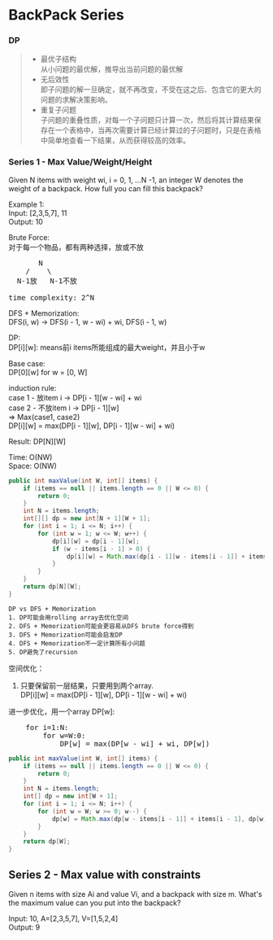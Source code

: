 # **BackPack Series**
### DP
>* 最优子结构  
   从小问题的最优解，推导出当前问题的最优解
>* 无后效性  
   即子问题的解一旦确定，就不再改变，不受在这之后、包含它的更大的问题的求解决策影响。
>* 重复子问题  
   子问题的重叠性质，对每一个子问题只计算一次，然后将其计算结果保存在一个表格中，当再次需要计算已经计算过的子问题时，只是在表格中简单地查看一下结果，从而获得较高的效率。

### Series 1 - Max Value/Weight/Height
Given N items with weight wi, i = 0, 1, ...N -1, an integer W denotes the weight of a backpack.
How full you can fill this backpack?  
 
Example 1:  
Input: [2,3,5,7], 11  
Output: 10  

Brute Force:   
对于每一个物品，都有两种选择，放或不放  
<pre>
       N  
    /    \  
  N-1放   N-1不放
 
time complexity: 2^N 
</pre>

DFS + Memorization:  
DFS(i, w) -> DFS(i - 1, w - wi) + wi, DFS(i - 1, w)

DP:  
DP[i][w]: means前i items所能组成的最大weight，并且小于w  

Base case:   
DP[0][w] for w = [0, W]

induction rule:   
case 1 - 放item i	  	→ DP[i - 1][w - wi] + wi  
case 2 - 不放item i	→ DP[i - 1][w]     
				⇒ Max(case1, case2)   
DP[i][w] = max(DP[i - 1][w], DP[i - 1][w - wi] + wi)  
  
Result: 
DP[N][W]  

Time:  O(NW)  
Space: O(NW)  

```java
public int maxValue(int W, int[] items) {
    if (items == null || items.length == 0 || W <= 0) {
        return 0;
    }
    int N = items.length; 
    int[][] dp = new int[N + 1][W + 1];
    for (int i = 1; i <= N; i++) {
        for (int w = 1; w <= W; w++) {
            dp[i][w] = dp[i - 1][w];
            if (w - items[i - 1] > 0) {
                dp[i][w] = Math.max(dp[i - 1][w - items[i - 1]] + items[i - 1], dp[i - 1][w]);
            } 
        }
    }
    return dp[N][W];
}
```


    DP vs DFS + Memorization
    1. DP可能会用rolling array去优化空间
    2. DFS + Memorization可能会更容易从DFS brute force得到
    3. DFS + Memorization可能会启发DP
    4. DFS + Memorization不一定计算所有小问题
    5. DP避免了recursion

空间优化：
1. 只要保留前一层结果，只要用到两个array.  
    DP[i][w] = max(DP[i - 1][w], DP[i - 1][w - wi] + wi)   
 
进一步优化，用一个array DP[w]:  
<pre>
    for i=1:N:   
        for w=W:0:  
            DP[w] = max(DP[w - wi] + wi, DP[w])  
</pre>

```java
public int maxValue(int W, int[] items) {
    if (items == null || items.length == 0 || W <= 0) {
        return 0;
    }
    int N = items.length; 
    int[] dp = new int[W + 1];
    for (int i = 1; i <= N; i++) {
        for (int w = W; w >= 0; w--) {
            dp[w] = Math.max(dp[w - items[i - 1]] + items[i - 1], dp[w]);
        }
    }
    return dp[W];
}
```

## Series 2 - Max value with constraints
Given n items with size Ai and value Vi, and a backpack with size m.
What's the maximum value can you put into the backpack?

Input: 10, A=[2,3,5,7], V=[1,5,2,4]  
Output: 9


        
    



